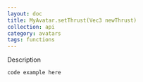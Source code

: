 ```yaml
---
layout: doc
title: MyAvatar.setThrust(Vec3 newThrust)
collection: api
category: avatars
tags: functions
---
```


Description

```
code example here
```
